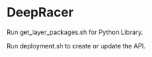 # DeepRacer

Run get_layer_packages.sh for Python Library.

Run deployment.sh to create or update the API.
